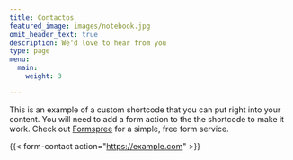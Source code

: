 ```yaml
---
title: Contactos
featured_image: images/notebook.jpg
omit_header_text: true
description: We'd love to hear from you
type: page
menu:
  main:
    weight: 3

---
```

This is an example of a custom shortcode that you can put right into your content. You will need to add a form action to the the shortcode to make it work. Check out [Formspree](https://formspree.io/) for a simple, free form service. 

{{< form-contact action="https://example.com"  >}}